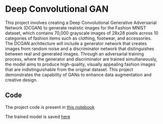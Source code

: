 # Deep Convolutional GAN
This project involves creating a Deep Convolutional Generative Adversarial Network (DCGAN) to generate realistic images for the Fashion MNIST dataset, which contains 70,000 grayscale images of 28x28 pixels across 10 categories of fashion items such as clothing, footwear, and accessories. The DCGAN architecture will include a generator network that creates images from random noise and a discriminator network that distinguishes between real and generated images. Through an adversarial training process, where the generator and discriminator are trained simultaneously, the model aims to produce high-quality, visually appealing fashion images that are indistinguishable from the original dataset. This project demonstrates the capability of GANs to enhance data augmentation and creative design.

## Code
The project code is present in [this notebook](https://github.com/rugvedmhatre/Deep-Convolutional-GAN/blob/main/dcgan.ipynb)

The trained model is saved [here](https://github.com/rugvedmhatre/Deep-Convolutional-GAN/blob/main/dcgan.pth)
